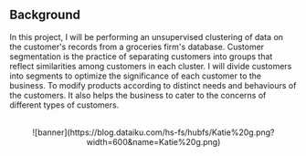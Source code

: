## Background

In this project, I will be performing an unsupervised clustering of data on the customer's records from a groceries firm's database. Customer segmentation is the practice of separating customers into groups that reflect similarities among customers in each cluster. I will divide customers into segments to optimize the significance of each customer to the business. To modify products according to distinct needs and behaviours of the customers. It also helps the business to cater to the concerns of different types of customers.
<br>
<br>
<p align="center">
![banner](https://blog.dataiku.com/hs-fs/hubfs/Katie%20g.png?width=600&name=Katie%20g.png)
</p>
